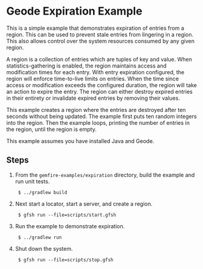 <!--
  ~ Copyright (c) VMware, Inc. 2022. All rights reserved.
  ~ SPDX-License-Identifier: Apache-2.0
  -->
<!--
Licensed to the Apache Software Foundation (ASF) under one or more
contributor license agreements.  See the NOTICE file distributed with
this work for additional information regarding copyright ownership.
The ASF licenses this file to You under the Apache License, Version 2.0
(the "License"); you may not use this file except in compliance with
the License.  You may obtain a copy of the License at

     http://www.apache.org/licenses/LICENSE-2.0

Unless required by applicable law or agreed to in writing, software
distributed under the License is distributed on an "AS IS" BASIS,
WITHOUT WARRANTIES OR CONDITIONS OF ANY KIND, either express or implied.
See the License for the specific language governing permissions and
limitations under the License.
-->

# Geode Expiration Example

This is a simple example that demonstrates expiration of entries from a region. This can be used to
prevent stale entries from lingering in a region. This also allows control over the system resources
consumed by any given region.

A region is a collection of entries which are tuples of key and value. When statistics-gathering is
enabled, the region maintains access and modification times for each entry. With entry expiration
configured, the region will enforce time-to-live limits on entries. When the time since access or
modification exceeds the configured duration, the region will take an action to expire the entry.
The region can either destroy expired entries in their entirety or invalidate expired entries by
removing their values.

This example creates a region where the entries are destroyed after ten seconds without being
updated. The example first puts ten random integers into the region. Then the example loops,
printing the number of entries in the region, until the region is empty.

This example assumes you have installed Java and Geode.

## Steps

1. From the `gemfire-examples/expiration` directory, build the example and
   run unit tests.

        $ ../gradlew build

2. Next start a locator, start a server, and create a region.

        $ gfsh run --file=scripts/start.gfsh

3. Run the example to demonstrate expiration.

        $ ../gradlew run

4. Shut down the system.

        $ gfsh run --file=scripts/stop.gfsh
